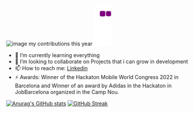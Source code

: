 ![image](https://user-images.githubusercontent.com/87933510/171720654-14618145-1a1b-42e0-853c-0704c0494649.png)
my contributions this year
![snake gif](https://github.com/erickayalarias/erickayalarias/blob/output/github-contribution-grid-snake.gif)


- 🌱 I’m currently learning everything
- 👯 I’m looking to collaborate on Projects that i can grow in development
- 📫 How to reach me: [Linkedin](https://www.linkedin.com/in/erick-ayala-arias/)
- ⚡ Awards: Winner of the Hackaton Mobile World Congress 2022 in Barcelona and Winner of an award by Adidas in the Hackaton in JobBarcelona organized in the Camp Nou.


[![Anurag's GitHub stats](https://github-readme-stats.vercel.app/api?username=erickayalarias)](https://github.com/anuraghazra/github-readme-stats)
[![GitHub Streak](https://github-readme-streak-stats.herokuapp.com/?user=DenverCoder1)](https://git.io/streak-stats)
